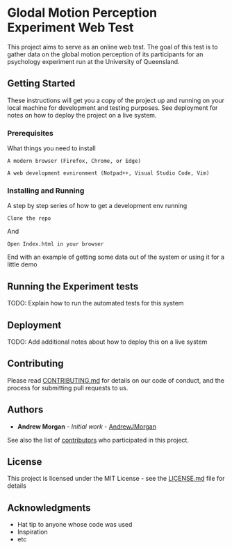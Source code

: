 # Glodal Motion Perception Experiment Web Test

This project aims to serve as an online web test. The goal of this test is to gather data on the global motion perception of its participants for an psychology experiment run at the University of Queensland. 

## Getting Started

These instructions will get you a copy of the project up and running on your local machine for development and testing purposes. See deployment for notes on how to deploy the project on a live system.

### Prerequisites

What things you need to install

```
A modern browser (Firefox, Chrome, or Edge)
```
```
A web development evnironment (Notpad++, Visual Studio Code, Vim)
```
### Installing and Running

A step by step series of how to get a development env running

```
Clone the repo
```

And

```
Open Index.html in your browser
```

End with an example of getting some data out of the system or using it for a little demo

## Running the Experiment tests

TODO: Explain how to run the automated tests for this system


## Deployment

TODO: Add additional notes about how to deploy this on a live system

## Contributing

Please read [CONTRIBUTING.md](https://gist.github.com/PurpleBooth/b24679402957c63ec426) for details on our code of conduct, and the process for submitting pull requests to us.

## Authors

* **Andrew Morgan** - *Initial work* - [AndrewJMorgan](https://github.com/AndrewJMorgan)

See also the list of [contributors](https://github.com/AndrewJMorgan/uniTask/graphs/contributors) who participated in this project.

## License

This project is licensed under the MIT License - see the [LICENSE.md](LICENSE.md) file for details

## Acknowledgments

* Hat tip to anyone whose code was used
* Inspiration
* etc

